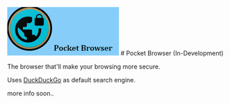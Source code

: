 <img src="pocket-browser.gif">
# Pocket Browser (In-Development)

The browser that'll make your browsing more secure.

Uses <a href='http://duck.com'>DuckDuckGo</a> as default search engine.

more info soon..

